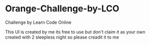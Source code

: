 # Orange-Challenge-by-LCO
Challenge by Learn Code Online


This UI is created by me its free to use but don't claim it as your own created with 2 sleepless night so please creadit it to me
